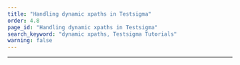 ```yaml
---
title: "Handling dynamic xpaths in Testsigma"
order: 4.8
page_id: "Handling dynamic xpaths in Testsigma"
search_keyword: "dynamic xpaths, Testsigma Tutorials"
warning: false
---
```

---
